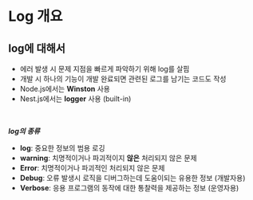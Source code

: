 # Log 개요

## **log에 대해서**

- 에러 발생 시 문제 지점을 빠르게 파악하기 위해 log를 살핌
- 개발 시 하나의 기능이 개발 완료되면 관련된 로그를 남기는 코드도 작성
- Node.js에서는 **Winston** 사용
- Nest.js에서는 **logger** 사용 (built-in)

<br>

**_log의 종류_**

- **log**: 중요한 정보의 범용 로깅
- **warning**: 치명적이거나 파괴적이지 **않은** 처리되지 않은 문제
- **Error**: 치명적이거나 파괴적인 처리되지 않은 문제
- **Debug**: 오류 발생시 로직을 디버그하는데 도움이되는 유용한 정보 (개발자용)
- **Verbose**: 응용 프로그램의 동작에 대한 통찰력을 제공하는 정보 (운영자용)
